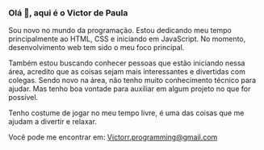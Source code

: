### Olá 👋, aqui é o Victor de Paula

Sou novo no mundo da programação. Estou dedicando meu tempo principalmente ao HTML, CSS e iniciando em JavaScript. No momento, desenvolvimento web tem sido o meu foco principal. 

Também estou buscando conhecer pessoas que estão iniciando nessa área, acredito que as coisas sejam mais interessantes e divertidas com colegas. Sendo novo na área, não tenho muito conhecimento técnico para ajudar. Mas tenho boa vontade para auxiliar em algum projeto no que for possível.

Tenho costume de jogar no meu tempo livre, é uma das coisas que me ajudam a divertir e relaxar.

Você pode me encontrar em: Victorr.programming@gmail.com
<!--
**VictorrdePaula/VictorrdePaula** is a ✨ _special_ ✨ repository because its `README.md` (this file) appears on your GitHub profile. -->
<!--
- 🔭 I’m currently working on ...
- 🌱 I’m currently learning ...
- 👯 I’m looking to collaborate on ...
- 🤔 I’m looking for help with ...
- 💬 Ask me about ...
- 📫 How to reach me: Victorr.programming@gmail.com
- 😄 Pronouns: ...
- ⚡ Fun fact: ...
-->


